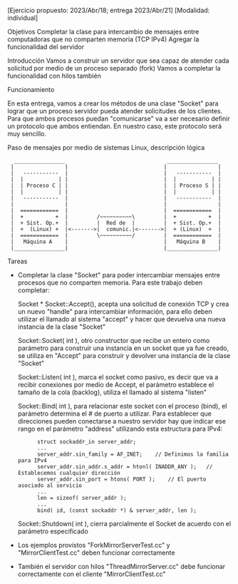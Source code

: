 [Ejercicio propuesto: 2023/Abr/18; entrega 2023/Abr/21]
[Modalidad: individual]

Objetivos
   Completar la clase para intercambio de mensajes entre computadoras que no comparten memoria (TCP IPv4)
   Agregar la funcionalidad del servidor

Introducción
   Vamos a construir un servidor que sea capaz de atender cada solicitud por medio de un proceso separado (fork)
   Vamos a completar la funcionalidad con hilos también

Funcionamiento

   En esta entrega, vamos a crear los métodos de una clase "Socket" para lograr que un proceso servidor pueda
   atender solicitudes de los clientes.  Para que ambos procesos puedan "comunicarse" va a ser necesario
   definir un protocolo que ambos entiendan.  En nuestro caso, este protocolo será muy sencillo.

   Paso de mensajes por medio de sistemas Linux, descripción lógica

      ________________                                ________________
     |                |                              |                |
     |   -----------  |                              |   -----------  |
     |  |           | |                              |  |           | |
     |  | Proceso C | |                              |  | Proceso S | |
     |  |           | |                              |  |           | |
     |   -----------  |                              |   -----------  |
     |                |                              |                |
     |  ============  |                              |  ============  |
     |  +          +  |         /~~~~~~~~~~\         |  +          +  |
     |  + Sist. Op.+  |         |  Red de  |         |  + Sist. Op.+  |
     |  +  (Linux) +  |<------->|  comunic.|<------->|  + (Linux)  +  |
     |  ============  |         \~~~~~~~~~~/         |  ============  |
     |   Máquina A    |                              |   Máquina B    |
     |________________|                              |________________|



Tareas

   - Completar la clase "Socket" para poder intercambiar mensajes entre procesos que no comparten memoria.
     Para este trabajo deben completar:

        Socket * Socket::Accept(), acepta una solicitud de conexión TCP y crea un nuevo "handle" para intercambiar información, para
           ello deben utilizar el llamado al sistema "accept" y hacer que devuelva una nueva instancia de la clase "Socket"

        Socket::Socket( int ), otro constructor que recibe un entero como parámetro para construir una instancia en un socket que ya
           fue creado, se utiliza en "Accept" para construir y devolver una instancia de la clase "Socket"

        Socket::Listen( int ), marca el socket como pasivo, es decir que va a recibir conexiones por medio de Accept,
           el parámetro establece el tamaño de la cola (backlog), utiliza el llamado al sistema "listen"

        Socket::Bind( int ), para relacionar este socket con el proceso (bind), el parámetro determina el # de puerto a utilizar.
           Para establecer que direcciones pueden conectarse a nuestro servidor hay que indicar ese rango en el parámetro
           "address" utilizando esta estructura para IPv4:

               struct sockaddr_in server_addr;
               ...
               server_addr.sin_family = AF_INET;	// Definimos la familia para IPv4
               server_addr.sin_addr.s_addr = htonl( INADDR_ANY );	// Establecemos cualquier dirección
               server_addr.sin_port = htons( PORT );	// El puerto asociado al servicio
               ...
               len = sizeof( server_addr );
               ...
               bind( id, (const sockaddr *) & server_addr, len );

        Socket::Shutdown( int ), cierra parcialmente el Socket de acuerdo con el parámetro especificado

   - Los ejemplos provistos "ForkMirrorServerTest.cc" y "MirrorClientTest.cc" deben funcionar correctamente
   - También el servidor con hilos "ThreadMirrorServer.cc" debe funcionar correctamente con el cliente "MirrorClientTest.cc"
